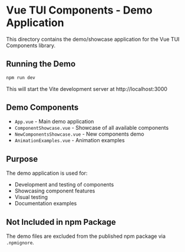 # Vue TUI Components - Demo Application

This directory contains the demo/showcase application for the Vue TUI Components library.

## Running the Demo

```bash
npm run dev
```

This will start the Vite development server at http://localhost:3000

## Demo Components

- `App.vue` - Main demo application
- `ComponentShowcase.vue` - Showcase of all available components
- `NewComponentsShowcase.vue` - New components demo
- `AnimationExamples.vue` - Animation examples

## Purpose

The demo application is used for:
- Development and testing of components
- Showcasing component features
- Visual testing
- Documentation examples

## Not Included in npm Package

The demo files are excluded from the published npm package via `.npmignore`.

